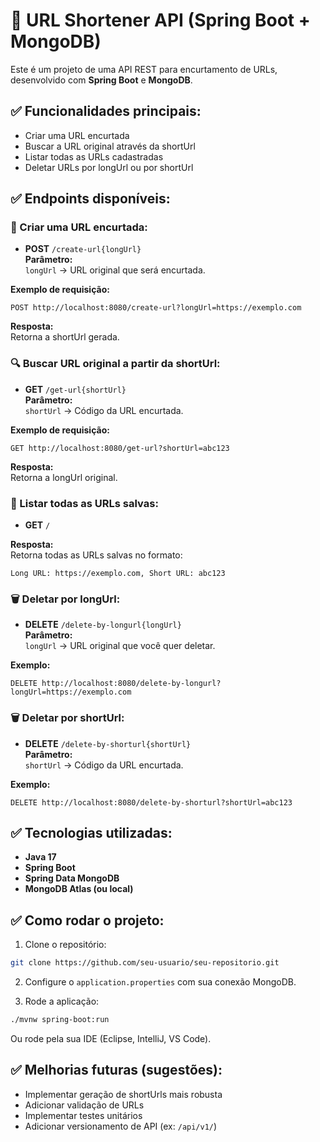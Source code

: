 
# 📌 URL Shortener API (Spring Boot + MongoDB)

Este é um projeto de uma API REST para encurtamento de URLs, desenvolvido com **Spring Boot** e **MongoDB**.

## ✅ Funcionalidades principais:

- Criar uma URL encurtada
- Buscar a URL original através da shortUrl
- Listar todas as URLs cadastradas
- Deletar URLs por longUrl ou por shortUrl

## ✅ Endpoints disponíveis:

### 🔗 Criar uma URL encurtada:

- **POST** `/create-url{longUrl}`  
**Parâmetro:**  
`longUrl` → URL original que será encurtada.

**Exemplo de requisição:**
```
POST http://localhost:8080/create-url?longUrl=https://exemplo.com
```

**Resposta:**  
Retorna a shortUrl gerada.

### 🔍 Buscar URL original a partir da shortUrl:

- **GET** `/get-url{shortUrl}`  
**Parâmetro:**  
`shortUrl` → Código da URL encurtada.

**Exemplo de requisição:**
```
GET http://localhost:8080/get-url?shortUrl=abc123
```

**Resposta:**  
Retorna a longUrl original.

### 📄 Listar todas as URLs salvas:

- **GET** `/`  

**Resposta:**  
Retorna todas as URLs salvas no formato:

```
Long URL: https://exemplo.com, Short URL: abc123
```

### 🗑️ Deletar por longUrl:

- **DELETE** `/delete-by-longurl{longUrl}`  
**Parâmetro:**  
`longUrl` → URL original que você quer deletar.

**Exemplo:**
```
DELETE http://localhost:8080/delete-by-longurl?longUrl=https://exemplo.com
```

### 🗑️ Deletar por shortUrl:

- **DELETE** `/delete-by-shorturl{shortUrl}`  
**Parâmetro:**  
`shortUrl` → Código da URL encurtada.

**Exemplo:**
```
DELETE http://localhost:8080/delete-by-shorturl?shortUrl=abc123
```

## ✅ Tecnologias utilizadas:

- **Java 17**
- **Spring Boot**
- **Spring Data MongoDB**
- **MongoDB Atlas (ou local)**

## ✅ Como rodar o projeto:

1. Clone o repositório:

```bash
git clone https://github.com/seu-usuario/seu-repositorio.git
```

2. Configure o `application.properties` com sua conexão MongoDB.

3. Rode a aplicação:

```bash
./mvnw spring-boot:run
```
Ou rode pela sua IDE (Eclipse, IntelliJ, VS Code).

## ✅ Melhorias futuras (sugestões):

- Implementar geração de shortUrls mais robusta
- Adicionar validação de URLs
- Implementar testes unitários
- Adicionar versionamento de API (ex: `/api/v1/`)
